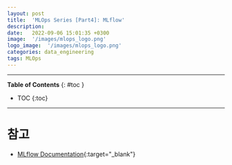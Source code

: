 ```yaml
---
layout: post
title:  'MLOps Series [Part4]: MLflow'
description: 
date:   2022-09-06 15:01:35 +0300
image:  '/images/mlops_logo.png'
logo_image:  '/images/mlops_logo.png'
categories: data_engineering
tags: MLOps
---
```

---

**Table of Contents**
{: #toc }
*  TOC
{:toc}

---



# 참고

- [MLflow Documentation](https://mlflow.org/docs/latest/index.html){:target="_blank"}

